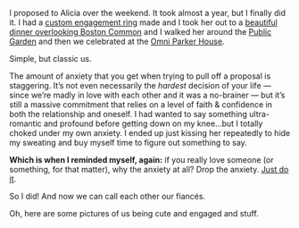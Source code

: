 <p>I proposed to Alicia over the weekend. It took almost a year, but I finally did it. I had a <a href="http://sophiehughes.com">custom engagement ring</a> made and I took her out to a <a href="http://troquetboston.com">beautiful dinner overlooking Boston Common</a> and I walked her around the <a href="http://www.cityofboston.gov/parks/emerald/Public_Garden.asp">Public Garden</a> and then we celebrated at the <a href="http://www.omnihotels.com/hotels/boston-parker-house">Omni Parker House</a>.&nbsp;</p><p>Simple, but classic us.</p><p>The amount of anxiety that you get when trying to pull off a proposal is staggering. It’s not even necessarily the <em>hardest</em> decision of your life — since we’re madly in love with each other and it was a no-brainer — but it’s still a massive commitment that relies on a level of faith &amp; confidence in both the relationship and oneself. I had wanted to say something ultra-romantic and profound before getting down on my knee…but I totally choked under my own anxiety. I ended up just kissing her repeatedly to hide my sweating and buy myself time to figure out something to say.</p><p><strong>Which is when I reminded myself, again:</strong> if you really love someone (or something, for that matter), why the anxiety at all? Drop the anxiety. <a href="https://www.youtube.com/watch?v=ZXsQAXx_ao0">Just do it</a>.&nbsp;</p><p>So I did! And now we can call each other our fiancés.</p><p>Oh, here are some pictures of us being cute and engaged and stuff.</p>